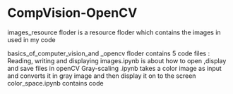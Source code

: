 # CompVision-OpenCV

images_resource floder is a resource floder which contains the images in used in my code 

basics_of_computer_vision_and _opencv floder contains 5 code files :  
Reading, writing and displaying images.ipynb is about how to open ,display and save files in openCV
Gray-scaling .ipynb takes a color image as input and converts it in gray image and then display it on to the screen
color_space.ipynb contains code 
